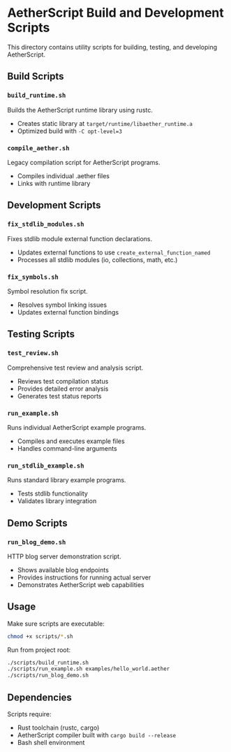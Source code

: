 # AetherScript Build and Development Scripts

This directory contains utility scripts for building, testing, and developing AetherScript.

## Build Scripts

### `build_runtime.sh`
Builds the AetherScript runtime library using rustc.
- Creates static library at `target/runtime/libaether_runtime.a`
- Optimized build with `-C opt-level=3`

### `compile_aether.sh`
Legacy compilation script for AetherScript programs.
- Compiles individual .aether files
- Links with runtime library

## Development Scripts

### `fix_stdlib_modules.sh`
Fixes stdlib module external function declarations.
- Updates external functions to use `create_external_function_named`
- Processes all stdlib modules (io, collections, math, etc.)

### `fix_symbols.sh`
Symbol resolution fix script.
- Resolves symbol linking issues
- Updates external function bindings

## Testing Scripts

### `test_review.sh`
Comprehensive test review and analysis script.
- Reviews test compilation status
- Provides detailed error analysis
- Generates test status reports

### `run_example.sh`
Runs individual AetherScript example programs.
- Compiles and executes example files
- Handles command-line arguments

### `run_stdlib_example.sh`
Runs standard library example programs.
- Tests stdlib functionality
- Validates library integration

## Demo Scripts

### `run_blog_demo.sh`
HTTP blog server demonstration script.
- Shows available blog endpoints
- Provides instructions for running actual server
- Demonstrates AetherScript web capabilities

## Usage

Make sure scripts are executable:
```bash
chmod +x scripts/*.sh
```

Run from project root:
```bash
./scripts/build_runtime.sh
./scripts/run_example.sh examples/hello_world.aether
./scripts/run_blog_demo.sh
```

## Dependencies

Scripts require:
- Rust toolchain (rustc, cargo)
- AetherScript compiler built with `cargo build --release`
- Bash shell environment